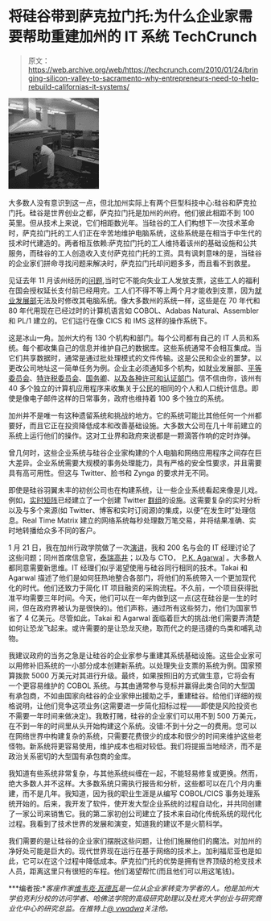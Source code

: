 # 将硅谷带到萨克拉门托:为什么企业家需要帮助重建加州的 IT 系统 TechCrunch

> 原文：<https://web.archive.org/web/https://techcrunch.com/2010/01/24/bringing-silicon-valley-to-sacramento-why-entrepreneurs-need-to-help-rebuild-californias-it-systems/>

![Mainframe](img/ff14c2ede5ac481d9f12025aff49d0e0.png)

大多数人没有意识到这一点，但北加州实际上有两个巨型科技中心:硅谷和萨克拉门托。硅谷是世界创业之都，萨克拉门托是加州的州府。他们彼此相距不到 100 英里。但从技术上来说，它们相距数光年。当硅谷的工人们构想下一次技术革命时，萨克拉门托的工人们正在辛苦地维护电脑系统，这些系统是在相当于中生代的技术时代建造的。两者相互依赖:萨克拉门托的工人维持着该州的基础设施和公共服务，而硅谷的工人创造收入支付萨克拉门托的工资。具有讽刺意味的是，当硅谷的企业家们拼命寻找问题来解决时，萨克拉门托却问题多多，而且看不到救星。

见证去年 11 月该州经历的[问题](https://web.archive.org/web/20221007024943/http://www.sfgate.com/cgi-bin/article.cgi?f=/c/a/2010/01/19/BUPH1BHAJD.DTL),当时它不能向失业工人发放支票，这些工人的福利在国会授权延长支付前已经用完。工人们不得不等上两个月才能收到支票，因为[就业发展部](https://web.archive.org/web/20221007024943/http://www.edd.ca.gov/)无法及时修改其电脑系统。像大多数州的系统一样，这些是在 70 年代和 80 年代用现在已经过时的计算机语言如 COBOL、Adabas Natural、Assembler 和 PL/1 建立的。它们运行在像 CICS 和 IMS 这样的操作系统下。

这是冰山一角。加州大约有 130 个机构和部门。每个公司都有自己的 IT 人员和系统。每个都收集自己的信息并维护自己的数据库。这些系统通常不会相互集成。当它们共享数据时，通常是通过批处理模式的文件传输。这是公民和企业的噩梦。以更改公司地址这一简单任务为例。企业主必须通知多个机构，如就业发展部、[平等委员会](https://web.archive.org/web/20221007024943/http://www.boe.ca.gov/)、[特许税委员会](https://web.archive.org/web/20221007024943/http://www.ftb.ca.gov/)、[国务卿](https://web.archive.org/web/20221007024943/http://www.ss.ca.gov/)、[以及各种许可和认证部门](https://web.archive.org/web/20221007024943/http://www.cdph.ca.gov/programs/Pages/LnC.aspx)。信不信由你，该州有 40 多个独立的计算机应用程序来收集关于公民的相同的个人和人口统计信息。即使是像电子邮件这样的日常事务，政府也维持着 100 多个独立的系统。

加州并不是唯一有这种遗留系统和挑战的地方。它的系统可能比其他任何一个州都要好，而且它正在投资降低成本和改善基础设施。大多数大公司在几十年前建立的系统上运行他们的操作。这对工业界和政府来说都是一颗滴答作响的定时炸弹。

曾几何时，这些企业系统与硅谷企业家构建的个人电脑和网络应用程序之间存在巨大差异。企业系统需要大规模的事务处理能力，具有严格的安全性要求，并且需要具有高可用性。但这与 Twitter、脸书和 Zynga 的要求并无不同。

即使是硅谷羽翼未丰的初创公司也在构建系统，让一些企业系统看起来像是儿戏。例如，[实时矩阵](https://web.archive.org/web/20221007024943/http://www.realtimematrix.com/)已经建立了一个创建 Twitter [群组](/web/20221007024943/https://techcrunch.com/2010/01/24/2010/01/17/tweeter-club-lets-you-track-and-share-twitter-conversations/)的设施。这需要复杂的实时分析以及与多个来源(如 Twitter、博客和实时订阅源)的集成，以便“在发生时”处理信息。Real Time Matrix 建立的网络系统每秒处理数万笔交易，并将结果准确、实时地转播给众多不同的客户。

1 月 21 日，我在加州行政学院做了一次[演讲](https://web.archive.org/web/20221007024943/http://marketing.dts.ca.gov/events/ei2010/ei_agenda_2010.htm)，我和 200 名与会的 IT 经理讨论了这些问题；同州首席信息官，[泰瑞高井](https://web.archive.org/web/20221007024943/http://www.cio.ca.gov/About/takai.html)；以及与 CTO， [P.K. Agarwal](https://web.archive.org/web/20221007024943/http://www.dts.ca.gov/about/Biography_Agarwal.asp) 。大多数人都同意需要新思维。IT 经理们似乎渴望使用与硅谷同行相同的技术。Takai 和 Agarwal 描述了他们是如何狂热地整合各部门，将他们的系统带入一个更加现代化的时代。他们还致力于简化 IT 项目融资的采购流程。不久前，一个项目获得批准平均需要三年时间。今天，他们可以在一年内做到这一点(这在硅谷是一生的时间，但在政府界被认为是很快的)。他们声称，通过所有这些努力，他们为国家节省了 4 亿美元。尽管如此，Takai 和 Agarwal 面临着巨大的挑战:他们需要弄清楚如何让恐龙飞起来。或许需要的是让恐龙灭绝，取而代之的是迅捷的鸟类和哺乳动物。

我建议政府的当务之急是让硅谷的企业家参与重建其系统基础设施。这些企业家可以用修补旧系统的一小部分成本创建新系统。以处理失业支票的系统为例。国家预算拨款 5000 万美元对其进行升级。最终，如果按照旧的方式做生意，它将会有一个更容易维护的 COBOL 系统。与其由通常参与竞标并赢得此类合同的大型国有承包商，不如由国家向硅谷的企业家伸出援助之手，重建硅谷。给他们详细的规格说明，让他们竞争这项业务(这需要进一步简化招标过程——即使是风险投资也不需要一年时间来做决定)。我敢打赌，硅谷的企业家们可以用不到 500 万美元，在不到一年的时间里从头开始构建这个系统。没错:不到十分之一的费用。您可以在网络世界中构建复杂的系统，只需要花费很少的成本和很少的时间来维护这些老怪物。新系统将更容易使用，维护成本也相对较低。我们将提振当地经济，而不是政治关系密切的大型国有承包商的金库。

我知道有些系统非常复杂，与其他系统纠缠在一起，不能轻易修复或更换。然而，绝大多数人并不这样。大多数系统只需执行报告和分析，这些都可以在几个月内重建，而不是几年。我知道，因为我的职业生涯是从编写 COBOL/CICS 事务处理系统开始的。后来，我开发了软件，使开发大型企业系统的过程自动化，并共同创建了一家公司来销售它。我的第二家初创公司建立了技术来自动化传统系统的现代化过程。我看到了技术世界的发展和演变，知道我的建议不是火箭科学。

我们需要的是让硅谷的企业家们摆脱这些问题，让他们施展他们的魔法。对加州的净好处可能是巨大的。现代世界现在运行在基于网络的技术上。加利福尼亚也是如此，它可以在这个过程中降低成本。萨克拉门托的优势是拥有世界顶级的枪支技术人员，距离这里只有很短的车程。他们渴望帮忙(而且他们可以用这笔钱)。

***编者按:**客座作家[维韦克·瓦德瓦](https://web.archive.org/web/20221007024943/http://www.crunchbase.com/person/vivek-wadhwa)是一位从企业家转变为学者的人。他是加州大学伯克利分校的访问学者、哈佛法学院的高级研究助理以及杜克大学创业与研究商业化中心的研究总监。在推特上[@ vwadwa](https://web.archive.org/web/20221007024943/http://twitter.com/vwadhwa)关注他。*